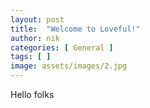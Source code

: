 ```yaml
---
layout: post
title:  "Welcome to Loveful!"
author: nik
categories: [ General ]
tags: [ ]
image: assets/images/2.jpg
---
```


Hello folks